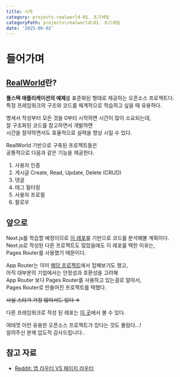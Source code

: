 ```yaml
---
title: 시작
category: projects-realworld-01. 초기세팅
categoryPath: projects\realworld\01. 초기세팅
date: '2025-06-02'
---
```

# 들어가며  
## [RealWorld](https://realworld-docs.netlify.app/)란?  
**풀스택 애플리케이션의 예제**를 표준화된 형태로 제공하는 오픈소스 프로젝트다.   
특정 프레임워크의 구조와 코드를 체계적으로 학습하고 싶을 때 유용하다. 

명세서 작성부터 모든 것을 0부터 시작하면 시간이 많이 소요되는데,   
잘 구조화된 코드를 참고하면서 개발하면   
시간을 절약하면서도 효율적으로 실력을 향상 시킬 수 있다.

RealWorld 기반으로 구축된 프로젝트들은   
공통적으로 다음과 같은 기능을 제공한다.  
1. 사용자 인증  
2. 게시글 Create, Read, Update, Delete (CRUD)  
3. 댓글  
4. 태그 필터링  
5. 사용자 프로필  
6. 팔로우

## 앞으로  
Next.js를 학습할 예정이므로 [이 레포](https://github.com/reck1ess/next-realworld-example-app)를 기반으로 코드를 분석해볼 계획이다.   
Next.js로 작성된 다른 프로젝트도 많았음에도 이 레포를 택한 이유는,  
Pages Router를 사용했기 때문이다.

App Router는 이미 [해당 프로젝트](https://github.com/2025-contribution-nextjs-team5/ossca-team_nextjs)에서 접해보기도 했고,  
아직 대부분의 기업에서는 안정성과 호환성을 고려해   
App Router 보다 Pages Router를 사용하고 있는걸로 알아서,   
Pages Router로 만들어진 프로젝트를 택했다.

~~사실 스타가 가장 많아서도 있다 ㅎ~~

다른 프레임워크로 작성 된 레포는 [이 곳](https://codebase.show/projects/realworld?language=typescript)에서 볼 수 있다.

여태껏 이런 유용한 오픈소스 프로젝트가 있다는 것도 몰랐다...!  
알려주신 분께 압도적 감사드립니다..

## 참고 자료  
- [Reddit: 앱 라우터 VS 페이지 라우터](https://www.reddit.com/r/nextjs/comments/1gdxcg5/why_do_you_still_prefer_page_router_over_app/)


